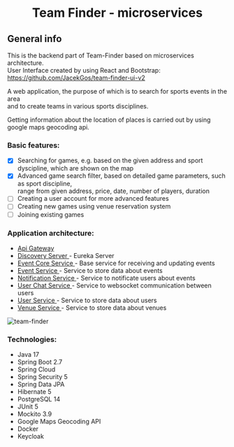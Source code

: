 <h1 align="center">Team Finder - microservices</h1>

<h2 align="left">General info</h2>

This is the backend part of Team-Finder based on microservices architecture. </br>
User Interface created by using React and Bootstrap:
https://github.com/JacekGos/team-finder-ui-v2

A web application, the purpose of which is to search for sports events in the area<br>
and to create teams in various sports disciplines.<br>

Getting information about the location of places is carried out by using google maps geocoding api.

<h3 align="left">Basic features:</h3>

- [x] Searching for games, e.g. based on the given address and sport dyscipline, which are shown on the map
- [x] Advanced game search filter, based on detailed game parameters, such as sport discipline,<br>
  range from given address, price, date, number of players, duration
- [ ] Creating a user account for more advanced features
- [ ] Creating new games using venue reservation system
- [ ] Joining existing games

<h3 align="left">Application architecture:</h3>

- <a href="https://github.com/JacekGos/team-finder-microservices/tree/main/api-gateway">Api Gateway </a>
- <a href="https://github.com/JacekGos/team-finder-microservices/tree/main/discovery-server">Discovery Server </a> - Eureka Server
- <a href="https://github.com/JacekGos/team-finder-microservices/tree/main/event-core-service">Event Core Service </a> - Base service for receiving and updating events
- <a href="https://github.com/JacekGos/team-finder-microservices/tree/main/event-serivce">Event Service </a> - Service to store data about events
- <a href="https://github.com/JacekGos/team-finder-microservices/tree/main/notification-service">Notification Service </a> - Service to notificate users about events
- <a href="https://github.com/JacekGos/team-finder-microservices/tree/main/user-chat-service">User Chat Service </a> - Service to websocket communication between users
- <a href="https://github.com/JacekGos/team-finder-microservices/tree/main/user-service">User Service </a> - Service to store data about users
- <a href="https://github.com/JacekGos/team-finder-microservices/tree/main/venue-service">Venue Service </a> - Service to store data about venues

![team-finder](https://github.com/JacekGos/team-finder-microservices/assets/46130249/0bc48845-1593-499b-8a4f-af712905b8c0)


<h3 align="left">Technologies:</h3>

- Java 17
- Spring Boot 2.7
- Spring Cloud
- Spring Security 5
- Spring Data JPA
- Hibernate 5
- PostgreSQL 14
- JUnit 5
- Mockito 3.9
- Google Maps Geocoding API
- Docker
- Keycloak



